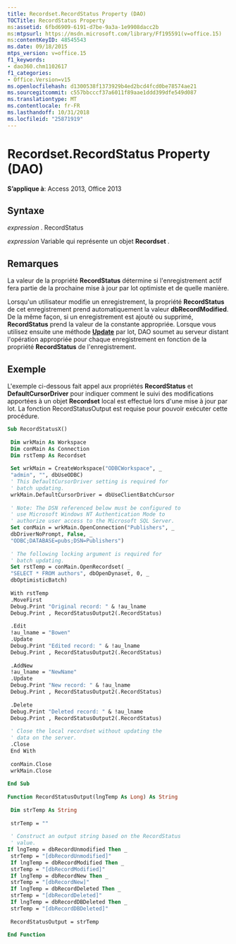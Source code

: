 ```yaml
---
title: Recordset.RecordStatus Property (DAO)
TOCTitle: RecordStatus Property
ms:assetid: 6fbd6909-6191-d7be-9a3a-1e9908dacc2b
ms:mtpsurl: https://msdn.microsoft.com/library/Ff195591(v=office.15)
ms:contentKeyID: 48545543
ms.date: 09/18/2015
mtps_version: v=office.15
f1_keywords:
- dao360.chm1102617
f1_categories:
- Office.Version=v15
ms.openlocfilehash: d1300538f1373929b4ed2bcd4fcd0be78574ae21
ms.sourcegitcommit: c557bbcccf37a6011f89aae1ddd399dfe549d087
ms.translationtype: MT
ms.contentlocale: fr-FR
ms.lasthandoff: 10/31/2018
ms.locfileid: "25871919"
---
```

# <a name="recordsetrecordstatus-property-dao"></a>Recordset.RecordStatus Property (DAO)


**S’applique à**: Access 2013, Office 2013

## <a name="syntax"></a>Syntaxe

*expression* . RecordStatus

*expression* Variable qui représente un objet **Recordset** .

## <a name="remarks"></a>Remarques

La valeur de la propriété **RecordStatus** détermine si l'enregistrement actif fera partie de la prochaine mise à jour par lot optimiste et de quelle manière.

Lorsqu'un utilisateur modifie un enregistrement, la propriété **RecordStatus** de cet enregistrement prend automatiquement la valeur **dbRecordModified**. De la même façon, si un enregistrement est ajouté ou supprimé, **RecordStatus** prend la valeur de la constante appropriée. Lorsque vous utilisez ensuite une méthode **[Update](recordset-update-method-dao.md)** par lot, DAO soumet au serveur distant l'opération appropriée pour chaque enregistrement en fonction de la propriété **RecordStatus** de l'enregistrement.

## <a name="example"></a>Exemple

L'exemple ci-dessous fait appel aux propriétés **RecordStatus** et **DefaultCursorDriver** pour indiquer comment le suivi des modifications apportées à un objet **Recordset** local est effectué lors d'une mise à jour par lot. La fonction RecordStatusOutput est requise pour pouvoir exécuter cette procédure.

```vb 
Sub RecordStatusX() 
 
 Dim wrkMain As Workspace 
 Dim conMain As Connection 
 Dim rstTemp As Recordset 
 
 Set wrkMain = CreateWorkspace("ODBCWorkspace", _ 
 "admin", "", dbUseODBC) 
 ' This DefaultCursorDriver setting is required for 
 ' batch updating. 
 wrkMain.DefaultCursorDriver = dbUseClientBatchCursor 
 
 ' Note: The DSN referenced below must be configured to 
 ' use Microsoft Windows NT Authentication Mode to 
 ' authorize user access to the Microsoft SQL Server. 
 Set conMain = wrkMain.OpenConnection("Publishers", _ 
 dbDriverNoPrompt, False, _ 
 "ODBC;DATABASE=pubs;DSN=Publishers") 
 
 ' The following locking argument is required for 
 ' batch updating. 
 Set rstTemp = conMain.OpenRecordset( _ 
 "SELECT * FROM authors", dbOpenDynaset, 0, _ 
 dbOptimisticBatch) 
 
 With rstTemp 
 .MoveFirst 
 Debug.Print "Original record: " & !au_lname 
 Debug.Print , RecordStatusOutput2(.RecordStatus) 
 
 .Edit 
 !au_lname = "Bowen" 
 .Update 
 Debug.Print "Edited record: " & !au_lname 
 Debug.Print , RecordStatusOutput2(.RecordStatus) 
 
 .AddNew 
 !au_lname = "NewName" 
 .Update 
 Debug.Print "New record: " & !au_lname 
 Debug.Print , RecordStatusOutput2(.RecordStatus) 
 
 .Delete 
 Debug.Print "Deleted record: " & !au_lname 
 Debug.Print , RecordStatusOutput2(.RecordStatus) 
 
 ' Close the local recordset without updating the 
 ' data on the server. 
 .Close 
 End With 
 
 conMain.Close 
 wrkMain.Close 
 
End Sub 
 
Function RecordStatusOutput(lngTemp As Long) As String 
 
 Dim strTemp As String 
 
 strTemp = "" 
 
 ' Construct an output string based on the RecordStatus 
 ' value. 
If lngTemp = dbRecordUnmodified Then _ 
 strTemp = "[dbRecordUnmodified]" 
 If lngTemp = dbRecordModified Then _ 
 strTemp = "[dbRecordModified]" 
 If lngTemp = dbRecordNew Then _ 
 strTemp = "[dbRecordNew]" 
 If lngTemp = dbRecordDeleted Then _ 
 strTemp = "[dbRecordDeleted]" 
 If lngTemp = dbRecordDBDeleted Then _ 
 strTemp = "[dbRecordDBDeleted]" 
 
 RecordStatusOutput = strTemp 
 
End Function 
 
```

